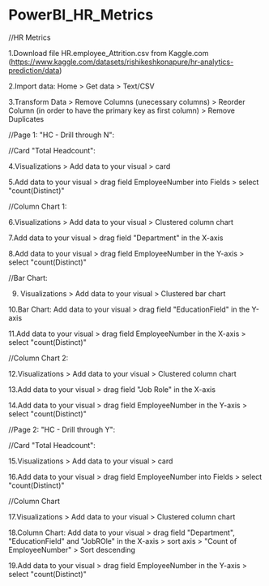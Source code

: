 # PowerBI_HR_Metrics
//HR Metrics

1.Download file HR.employee_Attrition.csv from Kaggle.com (https://www.kaggle.com/datasets/rishikeshkonapure/hr-analytics-prediction/data)

2.Import data: Home > Get data > Text/CSV 

3.Transform Data > Remove Columns (unecessary columns) > Reorder Column (in order to have the primary key as first column) > Remove Duplicates

//Page 1: "HC - Drill through N":

//Card "Total Headcount": 

4.Visualizations > Add data to your visual > card

5.Add data to your visual > drag field EmployeeNumber into Fields > select "count(Distinct)"

//Column Chart 1: 

6.Visualizations > Add data to your visual > Clustered column chart

7.Add data to your visual > drag field "Department" in the X-axis 

8.Add data to your visual > drag field EmployeeNumber in the Y-axis > select "count(Distinct)"

//Bar Chart:

9. Visualizations > Add data to your visual > Clustered bar chart

10.Bar Chart: Add data to your visual > drag field "EducationField" in the Y-axis 

11.Add data to your visual > drag field EmployeeNumber in the X-axis > select "count(Distinct)"

//Column Chart 2: 

12.Visualizations > Add data to your visual > Clustered column chart

13.Add data to your visual > drag field "Job Role" in the X-axis 

14.Add data to your visual > drag field EmployeeNumber in the Y-axis > select "count(Distinct)"

//Page 2: "HC - Drill through Y":

//Card "Total Headcount": 

15.Visualizations > Add data to your visual > card

16.Add data to your visual > drag field EmployeeNumber into Fields > select "count(Distinct)"

//Column Chart

17.Visualizations > Add data to your visual > Clustered column chart

18.Column Chart: Add data to your visual > drag field "Department", "EducationField" and "JobROle" in the X-axis > sort axis > "Count of EmployeeNumber" > Sort descending

19.Add data to your visual > drag field EmployeeNumber in the Y-axis > select "count(Distinct)"

